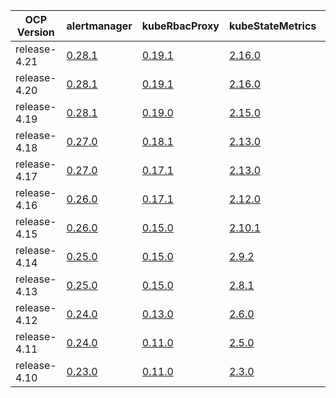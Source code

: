|  OCP Version |                                   alertmanager                                   |                              kubeRbacProxy                               |                              kubeStateMetrics                               |                              kubernetesMetricsServer                              |                             monitoringPlugin                              |                             nodeExporter                              |                              promLabelProxy                               |                             prometheus                              |                              prometheusOperator                              |                             thanos                              |
|--------------|----------------------------------------------------------------------------------|--------------------------------------------------------------------------|-----------------------------------------------------------------------------|-----------------------------------------------------------------------------------|---------------------------------------------------------------------------|-----------------------------------------------------------------------|---------------------------------------------------------------------------|---------------------------------------------------------------------|------------------------------------------------------------------------------|-----------------------------------------------------------------|
| release-4.21 | [0.28.1](https://github.com/openshift/prometheus-alertmanager/blob/release-4.21) | [0.19.1](https://github.com/openshift/kube-rbac-proxy/blob/release-4.21) | [2.16.0](https://github.com/openshift/kube-state-metrics/blob/release-4.21) | [0.8.0](https://github.com/openshift/kubernetes-metrics-server/blob/release-4.21) | [1.0.0](https://github.com/openshift/monitoring-plugin/blob/release-4.21) | [1.9.1](https://github.com/openshift/node_exporter/blob/release-4.21) | [0.11.1](https://github.com/openshift/prom-label-proxy/blob/release-4.21) | [3.3.1](https://github.com/openshift/prometheus/blob/release-4.21)  | [0.81.0](https://github.com/openshift/prometheus-operator/blob/release-4.21) | [0.37.2](https://github.com/openshift/thanos/blob/release-4.21) |
| release-4.20 | [0.28.1](https://github.com/openshift/prometheus-alertmanager/blob/release-4.20) | [0.19.1](https://github.com/openshift/kube-rbac-proxy/blob/release-4.20) | [2.16.0](https://github.com/openshift/kube-state-metrics/blob/release-4.20) | [0.8.0](https://github.com/openshift/kubernetes-metrics-server/blob/release-4.20) | [1.0.0](https://github.com/openshift/monitoring-plugin/blob/release-4.20) | [1.9.1](https://github.com/openshift/node_exporter/blob/release-4.20) | [0.11.1](https://github.com/openshift/prom-label-proxy/blob/release-4.20) | [3.3.1](https://github.com/openshift/prometheus/blob/release-4.20)  | [0.81.0](https://github.com/openshift/prometheus-operator/blob/release-4.20) | [0.37.2](https://github.com/openshift/thanos/blob/release-4.20) |
| release-4.19 | [0.28.1](https://github.com/openshift/prometheus-alertmanager/blob/release-4.19) | [0.19.0](https://github.com/openshift/kube-rbac-proxy/blob/release-4.19) | [2.15.0](https://github.com/openshift/kube-state-metrics/blob/release-4.19) | [0.7.2](https://github.com/openshift/kubernetes-metrics-server/blob/release-4.19) | [1.0.0](https://github.com/openshift/monitoring-plugin/blob/release-4.19) | [1.9.1](https://github.com/openshift/node_exporter/blob/release-4.19) | [0.11.0](https://github.com/openshift/prom-label-proxy/blob/release-4.19) | [3.2.1](https://github.com/openshift/prometheus/blob/release-4.19)  | [0.81.0](https://github.com/openshift/prometheus-operator/blob/release-4.19) | [0.37.2](https://github.com/openshift/thanos/blob/release-4.19) |
| release-4.18 | [0.27.0](https://github.com/openshift/prometheus-alertmanager/blob/release-4.18) | [0.18.1](https://github.com/openshift/kube-rbac-proxy/blob/release-4.18) | [2.13.0](https://github.com/openshift/kube-state-metrics/blob/release-4.18) | [0.7.2](https://github.com/openshift/kubernetes-metrics-server/blob/release-4.18) | [1.0.0](https://github.com/openshift/monitoring-plugin/blob/release-4.18) | [1.8.2](https://github.com/openshift/node_exporter/blob/release-4.18) | [0.11.0](https://github.com/openshift/prom-label-proxy/blob/release-4.18) | [2.55.1](https://github.com/openshift/prometheus/blob/release-4.18) | [0.78.2](https://github.com/openshift/prometheus-operator/blob/release-4.18) | [0.36.1](https://github.com/openshift/thanos/blob/release-4.18) |
| release-4.17 | [0.27.0](https://github.com/openshift/prometheus-alertmanager/blob/release-4.17) | [0.17.1](https://github.com/openshift/kube-rbac-proxy/blob/release-4.17) | [2.13.0](https://github.com/openshift/kube-state-metrics/blob/release-4.17) | [0.7.1](https://github.com/openshift/kubernetes-metrics-server/blob/release-4.17) | [1.0.0](https://github.com/openshift/monitoring-plugin/blob/release-4.17) | [1.8.2](https://github.com/openshift/node_exporter/blob/release-4.17) | [0.11.0](https://github.com/openshift/prom-label-proxy/blob/release-4.17) | [2.53.1](https://github.com/openshift/prometheus/blob/release-4.17) | [0.75.2](https://github.com/openshift/prometheus-operator/blob/release-4.17) | [0.35.1](https://github.com/openshift/thanos/blob/release-4.17) |
| release-4.16 | [0.26.0](https://github.com/openshift/prometheus-alertmanager/blob/release-4.16) | [0.17.1](https://github.com/openshift/kube-rbac-proxy/blob/release-4.16) | [2.12.0](https://github.com/openshift/kube-state-metrics/blob/release-4.16) | [0.7.1](https://github.com/openshift/kubernetes-metrics-server/blob/release-4.16) | [1.0.0](https://github.com/openshift/monitoring-plugin/blob/release-4.16) | [1.8.0](https://github.com/openshift/node_exporter/blob/release-4.16) | [0.8.1](https://github.com/openshift/prom-label-proxy/blob/release-4.16)  | [2.52.0](https://github.com/openshift/prometheus/blob/release-4.16) | [0.73.2](https://github.com/openshift/prometheus-operator/blob/release-4.16) | [0.35.0](https://github.com/openshift/thanos/blob/release-4.16) |
| release-4.15 | [0.26.0](https://github.com/openshift/prometheus-alertmanager/blob/release-4.15) | [0.15.0](https://github.com/openshift/kube-rbac-proxy/blob/release-4.15) | [2.10.1](https://github.com/openshift/kube-state-metrics/blob/release-4.15) | [0.6.4](https://github.com/openshift/kubernetes-metrics-server/blob/release-4.15) | [1.0.0](https://github.com/openshift/monitoring-plugin/blob/release-4.15) | [1.7.0](https://github.com/openshift/node_exporter/blob/release-4.15) | [0.7.0](https://github.com/openshift/prom-label-proxy/blob/release-4.15)  | [2.48.0](https://github.com/openshift/prometheus/blob/release-4.15) | [0.70.0](https://github.com/openshift/prometheus-operator/blob/release-4.15) | [0.32.5](https://github.com/openshift/thanos/blob/release-4.15) |
| release-4.14 | [0.25.0](https://github.com/openshift/prometheus-alertmanager/blob/release-4.14) | [0.15.0](https://github.com/openshift/kube-rbac-proxy/blob/release-4.14) | [2.9.2](https://github.com/openshift/kube-state-metrics/blob/release-4.14)  | [0.6.4](https://github.com/openshift/kubernetes-metrics-server/blob/release-4.14) | [1.0.0](https://github.com/openshift/monitoring-plugin/blob/release-4.14) | [1.6.1](https://github.com/openshift/node_exporter/blob/release-4.14) | [0.7.0](https://github.com/openshift/prom-label-proxy/blob/release-4.14)  | [2.46.0](https://github.com/openshift/prometheus/blob/release-4.14) | [0.67.1](https://github.com/openshift/prometheus-operator/blob/release-4.14) | [0.30.2](https://github.com/openshift/thanos/blob/release-4.14) |
| release-4.13 | [0.25.0](https://github.com/openshift/prometheus-alertmanager/blob/release-4.13) | [0.15.0](https://github.com/openshift/kube-rbac-proxy/blob/release-4.13) | [2.8.1](https://github.com/openshift/kube-state-metrics/blob/release-4.13)  | N/A                                                                               | N/A                                                                       | [1.5.0](https://github.com/openshift/node_exporter/blob/release-4.13) | [0.6.0](https://github.com/openshift/prom-label-proxy/blob/release-4.13)  | [2.42.0](https://github.com/openshift/prometheus/blob/release-4.13) | [0.63.0](https://github.com/openshift/prometheus-operator/blob/release-4.13) | [0.30.2](https://github.com/openshift/thanos/blob/release-4.13) |
| release-4.12 | [0.24.0](https://github.com/openshift/prometheus-alertmanager/blob/release-4.12) | [0.13.0](https://github.com/openshift/kube-rbac-proxy/blob/release-4.12) | [2.6.0](https://github.com/openshift/kube-state-metrics/blob/release-4.12)  | N/A                                                                               | N/A                                                                       | [1.4.0](https://github.com/openshift/node_exporter/blob/release-4.12) | [0.5.0](https://github.com/openshift/prom-label-proxy/blob/release-4.12)  | [2.39.1](https://github.com/openshift/prometheus/blob/release-4.12) | [0.60.1](https://github.com/openshift/prometheus-operator/blob/release-4.12) | [0.28.1](https://github.com/openshift/thanos/blob/release-4.12) |
| release-4.11 | [0.24.0](https://github.com/openshift/prometheus-alertmanager/blob/release-4.11) | [0.11.0](https://github.com/openshift/kube-rbac-proxy/blob/release-4.11) | [2.5.0](https://github.com/openshift/kube-state-metrics/blob/release-4.11)  | N/A                                                                               | N/A                                                                       | [1.3.1](https://github.com/openshift/node_exporter/blob/release-4.11) | [0.4.0](https://github.com/openshift/prom-label-proxy/blob/release-4.11)  | [2.36.2](https://github.com/openshift/prometheus/blob/release-4.11) | [0.57.0](https://github.com/openshift/prometheus-operator/blob/release-4.11) | [0.26.0](https://github.com/openshift/thanos/blob/release-4.11) |
| release-4.10 | [0.23.0](https://github.com/openshift/prometheus-alertmanager/blob/release-4.10) | [0.11.0](https://github.com/openshift/kube-rbac-proxy/blob/release-4.10) | [2.3.0](https://github.com/openshift/kube-state-metrics/blob/release-4.10)  | N/A                                                                               | N/A                                                                       | [1.3.1](https://github.com/openshift/node_exporter/blob/release-4.10) | [0.4.0](https://github.com/openshift/prom-label-proxy/blob/release-4.10)  | [2.32.1](https://github.com/openshift/prometheus/blob/release-4.10) | [0.53.1](https://github.com/openshift/prometheus-operator/blob/release-4.10) | [0.23.2](https://github.com/openshift/thanos/blob/release-4.10) |
